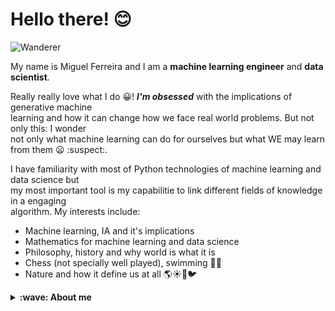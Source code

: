 # Hello there! 😊

![Wanderer](https://artincontext.org/wp-content/uploads/2022/05/Wanderer-Above-the-Sea-of-Fog-by-Caspar-David-Friedrich-848x530.jpg)

My name is Miguel Ferreira and I am a **machine learning engineer** and **data scientist**.

Really really love what I do 😀! ***I'm obsessed*** with the implications of generative machine <br>
learning and how it can change how we face real world problems. But not only this: I wonder <br>
not only what machine learning can do for ourselves but what WE may learn from them 😦 :suspect:.

I have familiarity with most of Python technologies of machine learning and data science but <br>
my most important tool is my capabilitie to link different fields of knowledge in a engaging <br>
algorithm. My interests include:

- Machine learning, IA and it's implications
- Mathematics for machine learning and data science
- Philosophy, history and why world is what it is
- Chess (not specially well played), swimming 🏊‍♂️
- Nature and how it define us at all 🌎☀️🌊🐦


<details>
  <summary><b>:wave: About me</b></summary>
  <br/>

Nature affects me 🌳🌋.

![pic I took]()
